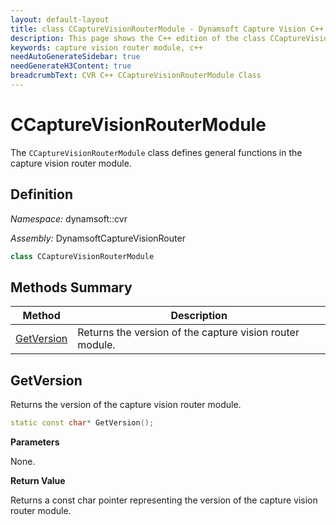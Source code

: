 ```yaml
---
layout: default-layout
title: class CCaptureVisionRouterModule - Dynamsoft Capture Vision C++ Edition API Reference
description: This page shows the C++ edition of the class CCaptureVisionRouterModule in Dynamsoft Capture Vision Router Module.
keywords: capture vision router module, c++
needAutoGenerateSidebar: true
needGenerateH3Content: true
breadcrumbText: CVR C++ CCaptureVisionRouterModule Class
---
```


# CCaptureVisionRouterModule

The `CCaptureVisionRouterModule` class defines general functions in the capture vision router module.

## Definition

*Namespace:* dynamsoft::cvr

*Assembly:* DynamsoftCaptureVisionRouter

```cpp
class CCaptureVisionRouterModule 
```

## Methods Summary

| Method                                                    | Description                                        |
| --------------------------------------------------------- | -------------------------------------------------- |
| [GetVersion](#getversion)                                     | Returns the version of the capture vision router module. |

## GetVersion

Returns the version of the capture vision router module. 

```cpp
static const char* GetVersion();
```

**Parameters**

None.

**Return Value**

Returns a const char pointer representing the version of the capture vision router module.
